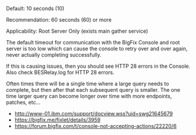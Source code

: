 
Default: 10 seconds (10)

Recommendation: 60 seconds (60) or more

Applicability: Root Server Only (exists main gather service)

The default timeout for communication with the BigFix Console and root server is too low which can cause the console to retry over and over again, never actually completing successfully. 

If this is causing issues, then you should see HTTP 28 errors in the Console. Also check BESRelay.log for HTTP 28 errors.

Often times there will be a single time where a large query needs to complete, but then after that each subsequent query is smaller. The one time larger query can become longer over time with more endpoints, patches, etc...

- http://www-01.ibm.com/support/docview.wss?uid=swg21645679
- https://bigfix.me/fixlet/details/3959
- https://forum.bigfix.com/t/console-not-accepting-actions/22220/6
